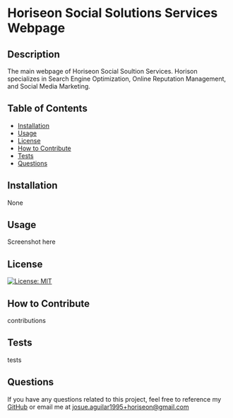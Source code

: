 # Horiseon Social Solutions Services Webpage

## Description
The main webpage of Horiseon Social Soultion Services. Horison specializes in Search Engine Optimization, Online Reputation Management, and Social Media Marketing.

## Table of Contents

- [Installation](#installation)
- [Usage](#usage)
- [License](#license)
- [How to Contribute](#how-to-contribute)
- [Tests](#tests)
- [Questions](#questions)

## Installation
None

## Usage
Screenshot here

## License 
[![License: MIT](https://img.shields.io/badge/License-MIT-yellow.svg)](https://opensource.org/licenses/MIT)

## How to Contribute
contributions

## Tests
tests

## Questions
If you have any questions related to this project, feel free to reference my [GitHub](github.com/jaguilar95) or email me at josue.aguilar1995+horiseon@gmail.com
